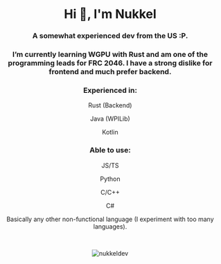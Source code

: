<h1 align="center">Hi 👋, I'm Nukkel</h1>
<h3 align="center">A somewhat experienced dev from the US :P.</h3>
<h3 align="center">I’m currently learning WGPU with Rust and am one of the programming leads for FRC 2046. I have a strong dislike for frontend and much prefer backend.</h3>

<h3 align="center">Experienced in:</h3>
<p align="center">Rust (Backend)<p>
<p align="center">Java (WPILib)<p>
<p align="center">Kotlin<p>
<h3 align="center">Able to use:</h3>
<p align="center">JS/TS</p>
<p align="center">Python</p>
<p align="center">C/C++</p>
<p align="center">C#</p>
<p align="center">Basically any other non-functional language (I experiment with too many languages).</p>
<br>
<p align="center"><img align="center" src="https://github-readme-streak-stats.herokuapp.com/?user=nukkeldev&theme=dark" alt="nukkeldev" /></p>
